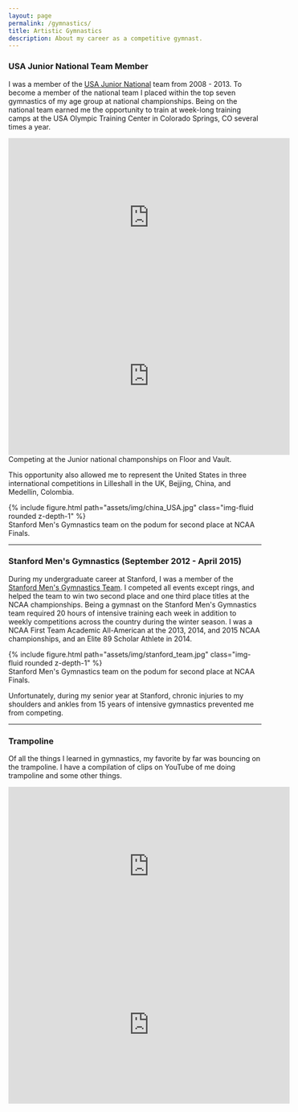```yaml
---
layout: page
permalink: /gymnastics/
title: Artistic Gymnastics
description: About my career as a competitive gymnast.
---
```


### USA Junior National Team Member

I was a member of the [USA Junior
National](https://usagym.org/pages/athletes/athleteListDetail.html?id=113855)
team from 2008 - 2013. To become a member of the national team I placed within
the top seven gymnastics of my age group at national championships. Being on the
national team earned me the opportunity to train at week-long training camps at
the USA Olympic Training Center in Colorado Springs, CO several times a year.


<div align="center">
    <iframe
        width="560" height="315" src="https://www.youtube.com/embed/4DO6WHEYfFo"
        title="YouTube video player"
        frameborder="0" allow="accelerometer; autoplay; clipboard-write;
        encrypted-media; gyroscope; picture-in-picture; web-share"
        allowfullscreen>
    </iframe>
    <iframe
        width="560" height="315" src="https://www.youtube.com/embed/rHvJpavgs6s"
        title="YouTube video player"
        frameborder="0" allow="accelerometer; autoplay; clipboard-write;
        encrypted-media; gyroscope; picture-in-picture; web-share"
        allowfullscreen>
    </iframe>
</div>
<div class="caption">
    Competing at the Junior national champonships on Floor and Vault.
</div>

This opportunity also allowed me to represent the United States in three
international competitions in Lilleshall in the UK, Bejjing, China, and
Medellín, Colombia.

<div class="row mt-3">
    <div class="col-sm mt-3 mt-md-0">
        {% include figure.html path="assets/img/china_USA.jpg" class="img-fluid rounded z-depth-1" %}
    </div>
</div>
<div class="caption">
    Stanford Men's Gymnastics team on the podum for second place at NCAA Finals.
</div>

***

### Stanford Men's Gymnastics (September 2012 - April 2015)
During my undergraduate career at Stanford, I was a member of the [Stanford
Men's Gymnastics Team](https://gostanford.com/sports/mens-gymnastics).  I
competed all events except rings, and helped the team to win two second place
and one third place titles at the NCAA championships. Being a gymnast on the
Stanford Men's Gymnastics team required 20 hours of intensive training each week
in addition to weekly competitions across the country during the winter season.
I was a NCAA First Team Academic All-American at the 2013, 2014, and 2015 NCAA
championships, and an Elite 89 Scholar Athlete in 2014.

<div class="row mt-3">
    <div class="col-sm mt-3 mt-md-0">
        {% include figure.html path="assets/img/stanford_team.jpg" class="img-fluid rounded z-depth-1" %}
    </div>
</div>
<div class="caption">
    Stanford Men's Gymnastics team on the podum for second place at NCAA Finals.
</div>

Unfortunately, during my senior year at Stanford, chronic injuries to my
shoulders and ankles from 15 years of intensive gymnastics prevented me from
competing.

***

### Trampoline
Of all the things I learned in gymnastics, my favorite by far was bouncing on
the trampoline. I have a compilation of clips on YouTube of me doing trampoline
and some other things.

<div align="center">
    <iframe
        width="560" height="315"
        src="https://www.youtube.com/embed/N_5mwuNql48"
        title="YouTube video player"
        frameborder="0"
        allow="accelerometer; autoplay; clipboard-write; encrypted-media;
        gyroscope; picture-in-picture; web-share"
        allowfullscreen>
    </iframe>
</div>

<div align="center">
    <iframe
        width="560" height="315"
        src="https://www.youtube.com/embed/gkn3SCgm2dg"
        title="YouTube video player"
        frameborder="0"
        allow="accelerometer; autoplay; clipboard-write; encrypted-media;
        gyroscope; picture-in-picture; web-share"
        allowfullscreen>
    </iframe>
</div>
